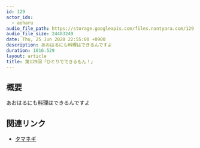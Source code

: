 ```yaml
---
id: 129
actor_ids:
  - aoharu
audio_file_path: https://storage.googleapis.com/files.nantyara.com/129.mp3
audio_file_size: 24483249
date: Thu, 25 Jun 2020 22:55:00 +0900
description: あおはるにも料理はできるんですよ
duration: 1016.529
layout: article
title: 第129回「ひとりでできるもん！」
---
```

## 概要

あおはるにも料理はできるんですよ

## 関連リンク

* [タマネギ](https://ja.wikipedia.org/wiki/%E3%82%BF%E3%83%9E%E3%83%8D%E3%82%AE)
